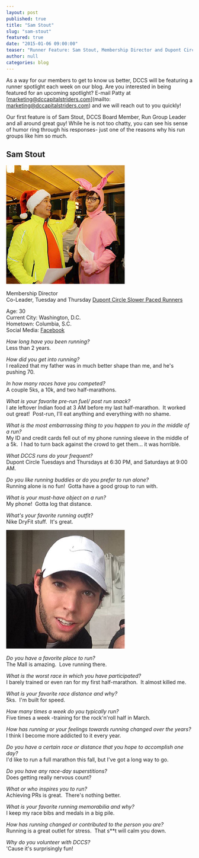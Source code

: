 ```yaml
---
layout: post
published: true
title: "Sam Stout"
slug: "sam-stout"
featured: true
date: "2015-01-06 09:00:00"
teaser: "Runner Feature: Sam Stout, Membership Director and Dupont Circle Co-Leader"
author: null
categories: blog
---
```


As a way for our members to get to know us better, DCCS will be featuring a runner spotlight each week on our blog. Are you interested in being featured for an upcoming spotlight? E-mail Patty at [marketing@dccapitalstriders.com](mailto: marketing@dccapitalstriders.com) and we will reach out to you quickly!

Our first feature is of Sam Stout, DCCS Board Member, Run Group Leader and all around great guy! While he is not too chatty, you can see his sense of humor ring through his responses- just one of the reasons why his run groups like him so much. 

## Sam Stout

<img src="/media/uploads/blog/sam-stout-1.jpg" alt="photo of sam">

Membership Director  
Co-Leader, Tuesday and Thursday [Dupont Circle Slower Paced Runners](/run/)

Age: 30  
Current City: Washington, D.C.  
Hometown: Columbia, S.C.  
Social Media: [Facebook](https://www.facebook.com/sam.stout)

_How long have you been running?_  
Less than 2 years.

_How did you get into running?_  
I realized that my father was in much better shape than me, and he's pushing 70.

_In how many races have you competed?_  
A couple 5ks, a 10k, and two half-marathons.

_What is your favorite pre-run fuel/ post run snack?_  
I ate leftover Indian food at 3 AM before my last half-marathon.  It worked out great!  Post-run, I'll eat anything and everything with no shame.

_What is the most embarrassing thing to you happen to you in the middle of a run?_  
My ID and credit cards fell out of my phone running sleeve in the middle of a 5k.  I had to turn back against the crowd to get them... it was horrible.

_What DCCS runs do your frequent?_  
Dupont Circle Tuesdays and Thursdays at 6:30 PM, and Saturdays at 9:00 AM.

_Do you like running buddies or do you prefer to run alone?_  
Running alone is no fun!  Gotta have a good group to run with.

_What is your must-have object on a run?_  
My phone!  Gotta log that distance.

_What's your favorite running outfit?_  
Nike DryFit stuff.  It's great.  

<p><img src="/media/uploads/blog/sam-stout-2.jpg" alt="photo of sam"></p>

_Do you have a favorite place to run?_  
The Mall is amazing.  Love running there.

_What is the worst race in which you have participated?_  
I barely trained or even ran for my first half-marathon.  It almost killed me.  

_What is your favorite race distance and why?_  
5ks.  I'm built for speed.

_How many times a week do you typically run?_  
Five times a week -training for the rock'n'roll half in March.

_How has running or your feelings towards running changed over the years?_  
I think I become more addicted to it every year.  

_Do you have a certain race or distance that you hope to accomplish one day?_  
I'd like to run a full marathon this fall, but I've got a long way to go. 

_Do you have any race-day superstitions?_  
Does getting really nervous count?  

_What or who inspires you to run?_  
Achieving PRs is great.  There's nothing better.

_What is your favorite running memorabilia and why?_  
I keep my race bibs and medals in a big pile.  

_How has running changed or contributed to the person you are?_  
Running is a great outlet for stress.  That s**t will calm you down.

_Why do you volunteer with DCCS?_  
'Cause it's surprisingly fun!